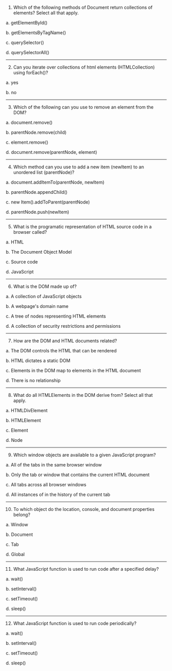 1) Which of the following methods of Document return collections of elements? Select all that apply.

a. getElementById()

b. getElementsByTagName()

c. querySelector()

d. querySelectorAll()

---

2) Can you iterate over collections of html elements (HTMLCollection) using forEach()?

a. yes

b. no

---

3) Which of the following can you use to remove an element from the DOM?

a. document.remove()

b. parentNode.remove(child)

c. element.remove()

d. document.remove(parentNode, element)

---

4) Which method can you use to add a new item (newItem) to an unordered list (parentNode)?

a. document.addItemTo(parentNode, newItem)

b. parentNode.appendChild()

c. new Item().addToParent(parentNode)

d. parentNode.push(newItem)

---

5) What is the programatic representation of HTML source code in a browser called?

a. HTML

b. The Document Object Model

c. Source code

d. JavaScript

---

6) What is the DOM made up of?

a. A collection of JavaScript objects

b. A webpage's domain name

c. A tree of nodes representing HTML elements

d. A collection of security restrictions and permissions

---

7) How are the DOM and HTML documents related?

a. The DOM controls the HTML that can be rendered

b. HTML dictates a static DOM

c. Elements in the DOM map to elements in the HTML document

d. There is no relationship

---

8) What do all HTMLElements in the DOM derive from? Select all that apply.

a. HTMLDivElement

b. HTMLElement

c. Element

d. Node

---

9) Which window objects are available to a given JavaScript program?

a. All of the tabs in the same browser window

b. Only the tab or window that contains the current HTML document

c. All tabs across all browser windows

d. All instances of in the history of the current tab

---

10) To which object do the location, console, and document properties belong?

a. Window

b. Document

c. Tab

d. Global

---

11) What JavaScript function is used to run code after a specified delay?

a. wait()

b. setInterval()

c. setTimeout()

d. sleep()

---

12) What JavaScript function is used to run code periodically?

a. wait()

b. setInterval()

c. setTimeout()

d. sleep()
